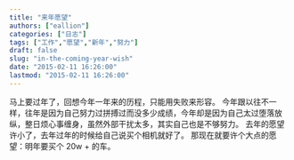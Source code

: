 ```yaml
---
title: "来年愿望"
authors: ["eallion"]
categories: ["日志"]
tags: ["工作","愿望","新年","努力"]
draft: false
slug: "in-the-coming-year-wish"
date: "2015-02-11 16:26:00"
lastmod: "2015-02-11 16:26:00"
---
```


马上要过年了，回想今年一年来的历程，只能用失败来形容。
今年跟以往不一样，往年是因为自己努力过拼搏过而没多少成绩，今年却是因为自己太过堕落放纵，整日烦心事缠身，虽然外部干扰太多，其实自己也是不够努力。
去年的愿望许小了，去年过年的时候给自己说买个相机就好了。
那现在就要许个大点的愿望：明年要买个 20w + 的车。
